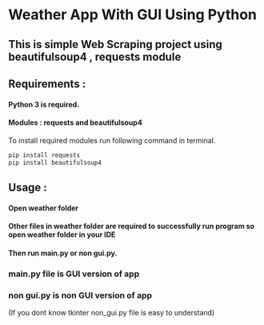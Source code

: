# Weather App With GUI Using Python

## This is simple Web Scraping project using beautifulsoup4 , requests module

## Requirements :

#### Python 3 is required.

#### Modules : requests and beautifulsoup4


To install required modules run following command in terminal. 
```bash
pip install requests
pip install beautifulsoup4
```

## Usage :

#### Open weather folder 

#### Other files in weather folder are required to successfully run program so open weather folder in your IDE 

#### Then run main.py or non gui.py.

### main.py file is GUI version of app

### non gui.py is non GUI version of app 

(If you dont know tkinter non_gui.py file is easy to understand)







